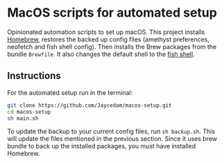 # MacOS scripts for automated setup

Opinionated automation scripts to set up macOS. This project installs [Homebrew](https://brew.sh), restores the backed up config files (amethyst preferences, neofetch and fish shell config). Then installs the Brew packages from the bundle `Brewfile`. It also changes the default shell to the [fish shell](https://fishshell.com).

## Instructions

For the automated setup run in the terminal:

```sh
git clone https://github.com/Jaycedam/macos-setup.git
cd macos-setup
sh main.sh
```

To update the backup to your current config files, run `sh backup.sh`. This will update the files mentioned in the previous section. Since it uses brew bundle to back up the installed packages, you must have installed Homebrew.
